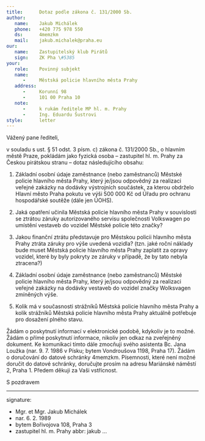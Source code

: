 ```yaml
---
title:      Dotaz podle zákona č. 131/2000 Sb.
author:
   name:    Jakub Michálek
   phone:   +420 775 978 550
   ds:      4memzkm
   mail:    jakub.michalek@praha.eu
our:
   name:    Zastupitelský klub Pirátů
   sign:    ZK Pha \#5385
your:
   role:    Povinný subjekt
   name:    
      -     Městská policie hlavního města Prahy
   address:
      -     Korunní 98
      -     101 00 Praha 10
   note:
      -     k rukám ředitele MP hl. m. Prahy
      -     Ing. Eduardu Šustrovi
style:      letter
---
```


Vážený pane řediteli,

v souladu s ust. § 51 odst. 3 písm. c) zákona č. 131/2000 Sb., o hlavním městě Praze, pokládám jako fyzická osoba – zastupitel hl. m. Prahy za Českou pirátskou stranu – dotaz následujícího obsahu:

1. Základní osobní údaje zaměstnance (nebo zaměstnanců) Městské policie hlavního města Prahy, který je/jsou odpovědný za realizaci veřejné zakázky na dodávky výstrojních součástek, za kterou obdrželo Hlavní město Praha pokutu ve výši 500 000 Kč od Úřadu pro ochranu hospodářské soutěže (dále jen ÚOHS). 

2. Jaká opatření učinila Městská policie hlavního města Prahy v souvislosti se ztrátou záruky autorizovaného servisu společnosti Volkswagen po umístění vestaveb do vozidel Městské policie této značky? 

3. Jakou finanční ztrátu představuje pro Městskou policii hlavního města Prahy ztráta záruky pro výše uvedená vozidla? (tzn. jaké roční náklady bude muset Městská policie hlavního města Prahy zaplatit za opravy vozidel, které by byly pokryty ze záruky v případě, že by tato nebyla ztracena?)

4. Základní osobní údaje zaměstnance (nebo zaměstnanců) Městské policie hlavního města Prahy, který je/jsou odpovědný za realizaci veřejné zakázky na dodávky vestaveb do vozidel značky Wolksvagen zmíněných výše.

5. Kolik má v současnosti strážníků Městská policie hlavního města Prahy a kolik strážníků Městská policie hlavního města Prahy aktuálně potřebuje pro dosažení plného stavu. 

Žádám o poskytnutí informací v elektronické podobě, kdykoliv je to možné. Žádám o přímé poskytnutí informace, nikoliv jen odkaz na zveřejněný dokument. Ke komunikaci tímto dále zmocňuji svého asistenta Bc. Jana Loužka (nar. 9. 7. 1986 v Písku; bytem Vondroušova 1198, Praha 17). Žádám o doručování do datové schránky 4memzkm. Písemnosti, které není možné doručit do datové schránky, doručujte prosím na adresu Mariánské náměstí 2, Praha 1. Předem děkuji za Vaši vstřícnost.

S pozdravem

---
signature: 
  - Mgr. et Mgr. Jakub Michálek
  - nar. 6. 2. 1989
  - bytem Bořivojova 108, Praha 3
  - zastupitel hl. m. Prahy
abbr:       jakub
...
